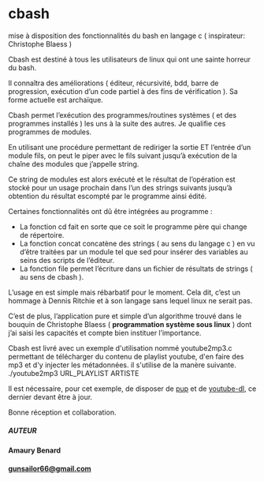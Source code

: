 # cbash
mise à disposition des fonctionnalités du bash en langage c ( inspirateur: Christophe Blaess )

Cbash est destiné à tous les utilisateurs de linux qui ont une sainte horreur du bash.

Il connaîtra des améliorations ( éditeur, récursivité, bdd, barre de progression, exécution d’un code partiel à des fins de vérification ). Sa forme actuelle est archaïque.

Cbash permet l’exécution des programmes/routines systèmes ( et des programmes installés ) les uns à la suite des autres. Je qualifie ces programmes de modules.

En utilisant une procédure permettant de rediriger la sortie ET l’entrée d’un module fils, on peut le piper avec le fils suivant jusqu’à exécution de la chaîne des modules que j’appelle string.

Ce string de modules est alors exécuté et le résultat de l’opération est stocké pour un usage prochain dans l’un des strings suivants jusqu’à obtention du résultat escompté par le programme ainsi édité.

Certaines fonctionnalités ont dû être intégrées au programme :

* La fonction cd fait en sorte que ce soit le programme père qui change de répertoire.
* La fonction concat concatène des strings ( au sens du langage c ) en vu d’être traitées par un module tel que sed pour insérer des variables au seins des scripts de l’éditeur.
* La fonction file permet l’écriture dans un fichier de résultats de strings ( au sens de cbash ).

L’usage en est simple mais rébarbatif pour le moment. Cela dit, c’est  un hommage à Dennis Ritchie et à son langage sans lequel linux ne serait pas.

C’est de plus, l’application pure et simple d’un algorithme trouvé dans le bouquin de Christophe Blaess ( __programmation système sous linux__ ) dont j’ai saisi les capacités et compte bien instituer l’importance.

Cbash est livré avec un exemple d'utilisation nommé youtube2mp3.c permettant de télécharger du contenu de playlist youtube, d'en faire des mp3 et d'y injecter les métadonnées. il s'utilise de la manère suivante.
./youtube2mp3 URL_PLAYLIST ARTISTE

Il est nécessaire, pour cet exemple, de disposer de [pup](https://github.com/ericchiang/pup/releases/tag/v0.4.0) et de [youtube-dl](https://github.com/ytdl-org/youtube-dl), ce dernier devant être à jour.

Bonne réception et collaboration.

##### AUTEUR
#### Amaury Benard
#### gunsailor66@gmail.com
